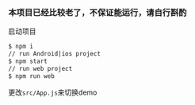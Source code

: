 ### 本项目已经比较老了，不保证能运行，请自行斟酌

启动项目
```bash
$ npm i
// run Android|ios project
$ npm start
// run web project
$ npm run web
```
更改`src/App.js`来切换demo
